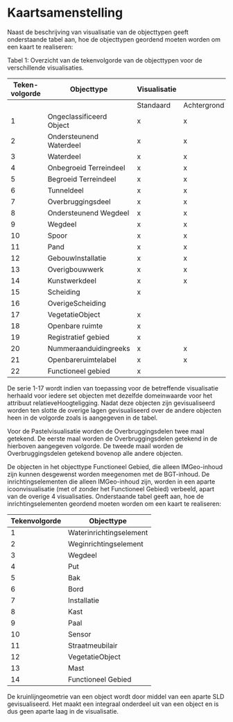 Kaartsamenstelling
==================

Naast de beschrijving van visualisatie van de objecttypen geeft onderstaande
tabel aan, hoe de objecttypen geordend moeten worden om een kaart te realiseren:

Tabel 1: Overzicht van de tekenvolgorde van de objecttypen voor de verschillende
visualisaties.

| Teken- volgorde | Objecttype               | Visualisatie |             |               |        |
|-----------------|--------------------------|--------------|-------------|---------------|--------|
|                 |                          | Standaard    | Achtergrond | Omtrekgericht | Pastel |
| 1               | Ongeclassificeerd Object | x            | x           | x             | x      |
| 2               | Ondersteunend Waterdeel  | x            | x           | x             | x      |
| 3               | Waterdeel                | x            | x           | x             | x      |
| 4               | Onbegroeid Terreindeel   | x            | x           |               | x      |
| 5               | Begroeid Terreindeel     | x            | x           |               | x      |
| 6               | Tunneldeel               | x            | x           | x             | x      |
| 7               | Overbruggingsdeel        | x            | x           | x             | x      |
| 8               | Ondersteunend Wegdeel    | x            | x           | x             | x      |
| 9               | Wegdeel                  | x            | x           | x             | x      |
| 10              | Spoor                    | x            | x           | x             | x      |
| 11              | Pand                     | x            | x           | x             | x      |
| 12              | GebouwInstallatie        | x            | x           | x             | x      |
| 13              | Overigbouwwerk           | x            | x           | x             | x      |
| 14              | Kunstwerkdeel            | x            | x           | x             | x      |
| 15              | Scheiding                | x            |             | x             | x      |
| 16              | OverigeScheiding         |              |             | x             | x      |
| 17              | VegetatieObject          | x            |             |               |        |
| 18              | Openbare ruimte          | x            |             |               |        |
| 19              | Registratief gebied      | x            |             |               |        |
| 20              | Nummeraanduidingreeks    | x            | x           | x             | x      |
| 21              | Openbareruimtelabel      | x            | x           | x             | x      |
| 22              | Functioneel gebied       | x            |             |               |        |

De serie 1-17 wordt indien van toepassing voor de betreffende visualisatie
herhaald voor iedere set objecten met dezelfde domeinwaarde voor het attribuut
relatieveHoogteligging. Nadat deze objecten zijn gevisualiseerd worden ten
slotte de overige lagen gevisualiseerd over de andere objecten heen in de
volgorde zoals is aangegeven in de tabel.

Voor de Pastelvisualisatie worden de Overbruggingsdelen twee maal getekend. De
eerste maal worden de Overbruggingsdelen getekend in de hierboven aangegeven
volgorde. De tweede maail worden de Overbruggingsdelen getekend bovenop alle
andere objecten.

De objecten in het objecttype Functioneel Gebied, die alleen IMGeo-inhoud zijn
kunnen desgewenst worden meegenomen met de BGT-inhoud. De inrichtingselementen
die alleen IMGeo-inhoud zijn, worden in een aparte icoonvisualisatie (met of
zonder het Functioneel Gebied) verbeeld, apart van de overige 4 visualisaties.
Onderstaande tabel geeft aan, hoe de inrichtingselementen geordend moeten worden
om een kaart te realiseren:

| Tekenvolgorde | Objecttype              |
|---------------|-------------------------|
| 1             | Waterinrichtingselement |
| 2             | Weginrichtingselement   |
| 3             | Wegdeel                 |
| 4             | Put                     |
| 5             | Bak                     |
| 6             | Bord                    |
| 7             | Installatie             |
| 8             | Kast                    |
| 9             | Paal                    |
| 10            | Sensor                  |
| 11            | Straatmeubilair         |
| 12            | VegetatieObject         |
| 13            | Mast                    |
| 14            | Functioneel Gebied      |

De kruinlijngeometrie van een object wordt door middel van een aparte SLD
gevisualiseerd. Het maakt een integraal onderdeel uit van een object en is dus
geen aparte laag in de visualisatie.
